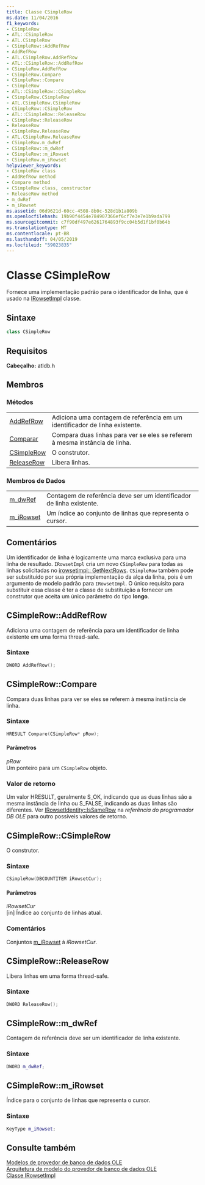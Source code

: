 ```yaml
---
title: Classe CSimpleRow
ms.date: 11/04/2016
f1_keywords:
- CSimpleRow
- ATL::CSimpleRow
- ATL.CSimpleRow
- CSimpleRow::AddRefRow
- AddRefRow
- ATL.CSimpleRow.AddRefRow
- ATL::CSimpleRow::AddRefRow
- CSimpleRow.AddRefRow
- CSimpleRow.Compare
- CSimpleRow::Compare
- CSimpleRow
- ATL::CSimpleRow::CSimpleRow
- CSimpleRow.CSimpleRow
- ATL.CSimpleRow.CSimpleRow
- CSimpleRow::CSimpleRow
- ATL::CSimpleRow::ReleaseRow
- CSimpleRow::ReleaseRow
- ReleaseRow
- CSimpleRow.ReleaseRow
- ATL.CSimpleRow.ReleaseRow
- CSimpleRow.m_dwRef
- CSimpleRow::m_dwRef
- CSimpleRow::m_iRowset
- CSimpleRow.m_iRowset
helpviewer_keywords:
- CSimpleRow class
- AddRefRow method
- Compare method
- CSimpleRow class, constructor
- ReleaseRow method
- m_dwRef
- m_iRowset
ms.assetid: 06d9621d-60cc-4508-8b0c-528d1b1a809b
ms.openlocfilehash: 19b90f4454e784907366ef6cf7e3e7e1b9ada799
ms.sourcegitcommit: c7f90df497e6261764893f9cc04b5d1f1bf0b64b
ms.translationtype: MT
ms.contentlocale: pt-BR
ms.lasthandoff: 04/05/2019
ms.locfileid: "59023835"
---
```

# <a name="csimplerow-class"></a>Classe CSimpleRow

Fornece uma implementação padrão para o identificador de linha, que é usado na [IRowsetImpl](../../data/oledb/irowsetimpl-class.md) classe.

## <a name="syntax"></a>Sintaxe

```cpp
class CSimpleRow
```

## <a name="requirements"></a>Requisitos

**Cabeçalho:** atldb.h

## <a name="members"></a>Membros

### <a name="methods"></a>Métodos

|||
|-|-|
|[AddRefRow](#addrefrow)|Adiciona uma contagem de referência em um identificador de linha existente.|
|[Comparar](#compare)|Compara duas linhas para ver se eles se referem à mesma instância de linha.|
|[CSimpleRow](#csimplerow)|O construtor.|
|[ReleaseRow](#releaserow)|Libera linhas.|

### <a name="data-members"></a>Membros de Dados

|||
|-|-|
|[m_dwRef](#dwref)|Contagem de referência deve ser um identificador de linha existente.|
|[m_iRowset](#irowset)|Um índice ao conjunto de linhas que representa o cursor.|

## <a name="remarks"></a>Comentários

Um identificador de linha é logicamente uma marca exclusiva para uma linha de resultado. `IRowsetImpl` cria um novo `CSimpleRow` para todas as linhas solicitadas no [irowsetimpl:: GetNextRows](../../data/oledb/irowsetimpl-getnextrows.md). `CSimpleRow` também pode ser substituído por sua própria implementação da alça da linha, pois é um argumento de modelo padrão para `IRowsetImpl`. O único requisito para substituir essa classe é ter a classe de substituição a fornecer um construtor que aceita um único parâmetro do tipo **longo**.

## <a name="addrefrow"></a> CSimpleRow::AddRefRow

Adiciona uma contagem de referência para um identificador de linha existente em uma forma thread-safe.

### <a name="syntax"></a>Sintaxe

```cpp
DWORD AddRefRow();
```

## <a name="compare"></a> CSimpleRow::Compare

Compara duas linhas para ver se eles se referem à mesma instância de linha.

### <a name="syntax"></a>Sintaxe

```cpp
HRESULT Compare(CSimpleRow* pRow);
```

#### <a name="parameters"></a>Parâmetros

*pRow*<br/>
Um ponteiro para um `CSimpleRow` objeto.

### <a name="return-value"></a>Valor de retorno

Um valor HRESULT, geralmente S_OK, indicando que as duas linhas são a mesma instância de linha ou S_FALSE, indicando as duas linhas são diferentes. Ver [IRowsetIdentity::IsSameRow](/previous-versions/windows/desktop/ms719629(v=vs.85)) na *referência do programador DB OLE* para outro possíveis valores de retorno.

## <a name="csimplerow"></a> CSimpleRow::CSimpleRow

O construtor.

### <a name="syntax"></a>Sintaxe

```cpp
CSimpleRow(DBCOUNTITEM iRowsetCur);
```

#### <a name="parameters"></a>Parâmetros

*iRowsetCur*<br/>
[in] Índice ao conjunto de linhas atual.

### <a name="remarks"></a>Comentários

Conjuntos [m_iRowset](../../data/oledb/csimplerow-m-irowset.md) à *iRowsetCur*.

## <a name="releaserow"></a> CSimpleRow::ReleaseRow

Libera linhas em uma forma thread-safe.

### <a name="syntax"></a>Sintaxe

```cpp
DWORD ReleaseRow();
```

## <a name="dwref"></a> CSimpleRow::m_dwRef

Contagem de referência deve ser um identificador de linha existente.

### <a name="syntax"></a>Sintaxe

```cpp
DWORD m_dwRef;
```

## <a name="irowset"></a> CSimpleRow::m_iRowset

Índice para o conjunto de linhas que representa o cursor.

### <a name="syntax"></a>Sintaxe

```cpp
KeyType m_iRowset;
```

## <a name="see-also"></a>Consulte também

[Modelos de provedor de banco de dados OLE](../../data/oledb/ole-db-provider-templates-cpp.md)<br/>
[Arquitetura de modelo do provedor de banco de dados OLE](../../data/oledb/ole-db-provider-template-architecture.md)<br/>
[Classe IRowsetImpl](../../data/oledb/irowsetimpl-class.md)